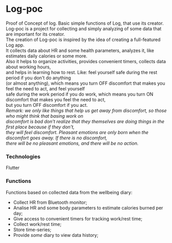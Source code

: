 # Log-poc
Proof of Concept of log. Basic simple functions of Log, that use its creator.<br>
Log-poc is a project for collecting and simply analyzing of some data that are important for its creator.<br>
The creation of Log-poc is inspired by the idea of creating a full-featured Log app.<br>
It collects data about HR and some health parameters, analyzes it, like estimates daily calories or some more.<br>
Also it helps to organize activities, provides convenient timers, collects data about working hours,<br>
and helps in learning how to rest. Like: feel yourself safe during the rest period if you don't do anything<br>
(or almost anything), which means you turn OFF discomfort that makes you feel the need to act, and feel yourself <br>
safe during the work period if you do work, which means you turn ON discomfort that makes you feel the need to act, <br>
but you turn OFF discomfort if you act. <br>
*Remark: we only like things that help us get away from discomfort, so those who might think that basing work on <br>
discomfort is bad don't realize that they themselves are doing things in the first place because if they don't, <br>
they will feel discomfort. Pleasant emotions are only born when the discomfort goes away. If there is no discomfort, <br>
there will be no pleasant emotions, and there will be no action.<br>*

### Technologies
Flutter

### Functions
Functions based on collected data from the wellbeing diary:<br>
- Collect HR from Bluetooth monitor;
- Analise HR and some body parameters to estimate calories burned per day;
- Give access to convenient timers for tracking work/rest time;
- Collect work/rest time;
- Store time-series;
- Provide *some* diary to view data history;
